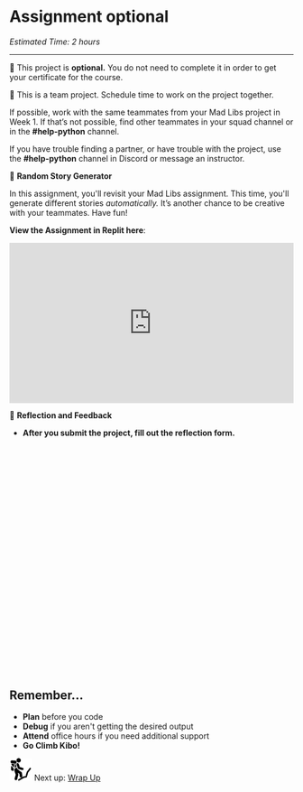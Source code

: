 # Assignment optional

*Estimated Time: 2 hours*

---

<aside>


📎 This project is **optional.** You do not need to complete it in order to get your certificate for the course.

</aside>

<aside>


👥 This is a team project. Schedule time to work on the project together. 

If possible, work with the same teammates from your Mad Libs project in Week 1. If that’s not possible, find other teammates in your squad channel or in the **#help-python** channel.

If you have trouble finding a partner, or have trouble with the project, use the **#help-python** channel in Discord or message an instructor.

</aside>

<aside>


🎲 **Random Story Generator**

In this assignment, you'll revisit your Mad Libs assignment. This time, you'll generate different stories *automatically.* It’s another chance to be creative with your teammates. Have fun!

**View the Assignment in Replit here**: <div style="position: relative; padding-bottom: 56.25%; height: 0;"><iframe src="https://replit.com/team/fpwp-feb2022/Assignment-4-Random-Story-Generator" frameborder="0" webkitallowfullscreen mozallowfullscreen allowfullscreen style="position: absolute; top: 0; left: 0; width: 100%; height: 100%;"></iframe></div>

</aside>

<aside>


💬 **Reflection and Feedback**

- **After you submit the project, fill out the reflection form.**
    
    <div data-tf-widget="Lp1wLpbq" data-tf-medium="snippet" style="width:100%;height:400px;"></div><script src="//embed.typeform.com/next/embed.js"></script>
    
</aside>

## Remember...

- **Plan** before you code
- **Debug** if you aren't getting the desired output
- **Attend** office hours if you need additional support
- **Go Climb Kibo!**

<aside>


<img src="../man-in-hike.png" alt="../man-in-hike.png" width="40px" /> Next up: [Wrap Up](/future-proof-with-python-feb-2022/functions/wrap-up.md)

</aside>